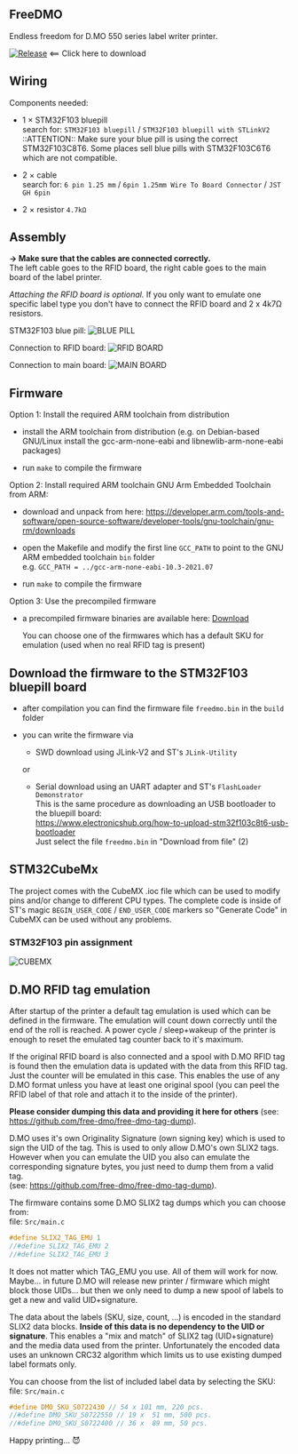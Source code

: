 ## FreeDMO

Endless freedom for D.MO 550 series label writer printer.

[![Release](https://img.shields.io/github/release/free-dmo/free-dmo-stm32.svg?maxAge=60)](https://github.com/free-dmo/free-dmo-stm32/releases/latest) <== Click here to download

## Wiring

Components needed:

 * 1 × STM32F103 bluepill<br/>
   search for: `STM32F103 bluepill` / `STM32F103 bluepill with STLinkV2`<br/>
   ::ATTENTION:: Make sure your blue pill is using the correct STM32F103C8T6. Some places sell blue pills with STM32F103C6T6 which are not compatible.
 
 * 2 × cable<br/>
   search for: `6 pin 1.25 mm` / `6pin 1.25mm Wire To Board Connector` / `JST GH 6pin`
 
 * 2 × resistor `4.7kΩ`
 
 
## Assembly

**→ Make sure that the cables are connected correctly.**<br/>
The left cable goes to the RFID board, the right cable goes to the main board of the label printer.

*Attaching the RFID board is optional.* If you only want to emulate one specific label type you don't have to connect the RFID board and 2 x 4k7Ω resistors.

STM32F103 blue pill:
![BLUE PILL](ASSEMBLY_PICTURES/i4.jpg)

Connection to RFID board:
![RFID BOARD](ASSEMBLY_PICTURES/i3.jpg)

Connection to main board:
![MAIN BOARD](ASSEMBLY_PICTURES/i2.jpg)


## Firmware

Option 1: Install the required ARM toolchain from distribution

 * install the ARM toolchain from distribution (e.g. on Debian-based GNU/Linux install the gcc-arm-none-eabi and libnewlib-arm-none-eabi packages)

 * run `make` to compile the firmware

Option 2: Install required ARM toolchain GNU Arm Embedded Toolchain from ARM: 

 * download and unpack from here: https://developer.arm.com/tools-and-software/open-source-software/developer-tools/gnu-toolchain/gnu-rm/downloads

 * open the Makefile and modify the first line `GCC_PATH` to point to the GNU ARM embedded toolchain `bin` folder<br/>
   e.g. `GCC_PATH = ../gcc-arm-none-eabi-10.3-2021.07`

 * run `make` to compile the firmware

Option 3: Use the precompiled firmware 

 * a precompiled firmware binaries are available here: [Download](https://github.com/free-dmo/free-dmo-stm32/releases/latest)
 
   You can choose one of the firmwares which has a default SKU for emulation (used when no real RFID tag is present)

## Download the firmware to the STM32F103 bluepill board

 * after compilation you can find the firmware file `freedmo.bin` in the `build` folder

 * you can write the firmware via 

   - SWD download using JLink-V2 and ST's `JLink-Utility`

   or

   - Serial download using an UART adapter and ST's `FlashLoader Demonstrator`<br/>
     This is the same procedure as downloading an USB bootloader to the bluepill board:<br/>
     https://www.electronicshub.org/how-to-upload-stm32f103c8t6-usb-bootloader<br/>
     Just select the file `freedmo.bin` in "Download from file" (2)

## STM32CubeMx

The project comes with the CubeMX .ioc file which can be used to modify pins and/or change to different CPU types. The complete code is inside of ST's magic `BEGIN_USER_CODE` / `END_USER_CODE` markers so "Generate Code" in CubeMX can be used without any problems.


### STM32F103 pin assignment
![CUBEMX](ASSEMBLY_PICTURES/i1.png)

## D.MO RFID tag emulation

After startup of the printer a default tag emulation is used which can be defined in the firmware.
The emulation will count down correctly until the end of the roll is reached. A power cycle / sleep+wakeup of the printer is enough to reset the emulated tag counter back to it's maximum.

If the original RFID board is also connected and a spool with D.MO RFID tag is found then the emulation data is updated with the data from this RFID tag. Just the counter will be emulated in this case. This enables the use of any D.MO format unless you have at least one original spool (you can peel the RFID label of that role and attach it to the inside of the printer).

**Please consider dumping this data and providing it here for others** (see: https://github.com/free-dmo/free-dmo-tag-dump).

D.MO uses it's own Originality Signature (own signing key) which is used to sign the UID of the tag.
This is used to only allow D.MO's own SLIX2 tags. However when you can emulate the UID you also can emulate the corresponding signature bytes, you just need to dump them from a valid tag.<br/>(see: https://github.com/free-dmo/free-dmo-tag-dump).

The firmware contains some D.MO SLIX2 tag dumps which you can choose from: <br/>
file: `Src/main.c`

~~~ C
#define SLIX2_TAG_EMU 1
//#define SLIX2_TAG_EMU 2
//#define SLIX2_TAG_EMU 3
~~~

It does not matter which TAG_EMU you use. All of them will work for now. Maybe... in future D.MO will release new printer / firmware which might block those UIDs... but then we only need to dump a new spool of labels to get a new and valid UID+signature.

The data about the labels (SKU, size, count, ...) is encoded in the standard SLIX2 data blocks. 
**Inside of this data is no dependency to the UID or signature**. This enables a "mix and match" of SLIX2 tag (UID+signature) and the media data used from the printer. Unfortunately the encoded data uses an unknown CRC32 algorithm which limits us to use existing dumped label formats only.

You can choose from the list of included label data by selecting the SKU: <br/>
file: `Src/main.c`

~~~ C
#define DMO_SKU_S0722430 // 54 x 101 mm, 220 pcs.
//#define DMO_SKU_S0722550 // 19 x  51 mm, 500 pcs.
//#define DMO_SKU_S0722400 // 36 x  89 mm, 50 pcs.
~~~

Happy printing... 😈
